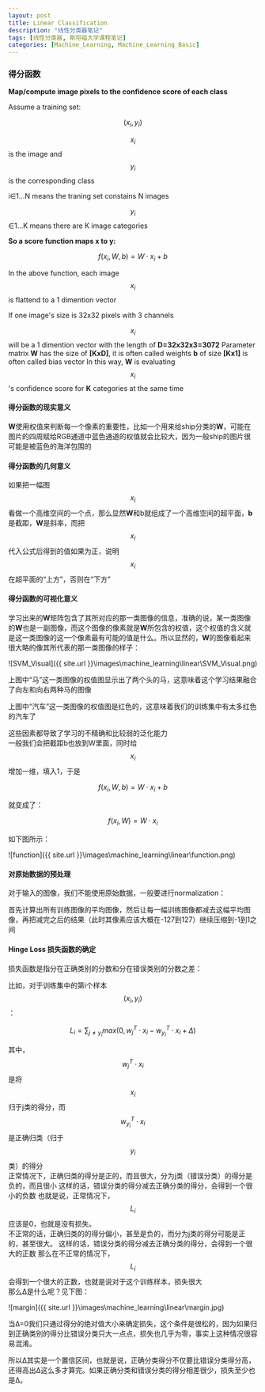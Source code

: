 ```yaml
---
layout: post
title: Linear Classification
description: "线性分类器笔记"
tags: [线性分类器, 斯坦福大学课程笔记]
categories: [Machine_Learning, Machine_Learning_Basic]
---
```


### 得分函数

**Map/compute image pixels to the confidence score of each class**

Assume a training set:

$$(x_i,y_i)$$

$$x_i$$  is the image and $$y_i$$  is the corresponding class

i∈1…N means the traning set constains N images

$$y_i$$∈1…K means there are K image categories

**So a score function maps x to y:**

$$f(x_i,W,b)=W\cdot x_i+b$$

In the above function, each image $$x_i$$  is flattend to a 1 dimention vector

If one image's size is 32x32 pixels with 3 channels

$$x_i$$  will be a 1 dimention vector with the length of **D=32x32x3=3072**
Parameter matrix **W** has the size of **[KxD]**, it is often called weights
**b** of  size **[Kx1]** is often called bias vector
In this way, **W** is evaluating $$x_i$$'s confidence score for **K** categories at the same time
<!-- more -->
#### 得分函数的现实意义

**W**使用权值来判断每一个像素的重要性，比如一个用来给ship分类的**W**，可能在图片的四周赋给RGB通道中蓝色通道的权值就会比较大，因为一般ship的图片很可能是被蓝色的海洋包围的

#### 得分函数的几何意义

如果把一幅图$$x_i$$ 看做一个高维空间的一个点，那么显然**W**和b就组成了一个高维空间的超平面，**b**是截距，**W**是斜率，而把$$x_i$$ 代入公式后得到的值如果为正，说明$$x_i$$ 在超平面的“上方”，否则在“下方”

#### 得分函数的可视化意义

学习出来的**W**矩阵包含了其所对应的那一类图像的信息，准确的说，某一类图像的**W**也是一副图像，而这个图像的像素就是**W**所包含的权值，这个权值的含义就是这一类图像的这一个像素最有可能的值是什么。所以显然的，**W**的图像看起来很大略的像其所代表的那一类图像的样子：

![SVM_Visual]({{ site.url }}\images\machine_learning\linear\SVM_Visual.png)

上图中“马”这一类图像的权值图显示出了两个头的马，这意味着这个学习结果融合了向左和向右两种马的图像

上图中“汽车”这一类图像的权值图是红色的，这意味着我们的训练集中有太多红色的汽车了

这些因素都导致了学习的不精确和比较弱的泛化能力
​	
一般我们会把截距b也放到W里面，同时给$$x_i$$ 增加一维，填入1，于是

$$f(x_i,W,b)=W\cdot x_i+b$$

就变成了：

$$f(x_i,W)=W\cdot x_i$$

如下图所示：

![function]({{ site.url }}\images\machine_learning\linear\function.png)

#### 对原始数据的预处理

对于输入的图像，我们不能使用原始数据，一般要进行normalization：

首先计算出所有训练图像的平均图像，然后让每一幅训练图像都减去这幅平均图像，再把减完之后的结果（此时其像素应该大概在-127到127）继续压缩到-1到1之间


#### Hinge Loss 损失函数的确定

损失函数是指分在正确类别的分数和分在错误类别的分数之差：

比如，对于训练集中的第i个样本$$(x_i,y_i)$$：

$$L_i= \sum_{j≠y_i}max(0,w_j^T\cdot x_i−w_{y_i}^T\cdot x_i+Δ)$$

其中，$$w_j^T\cdot x_i$$是将$$x_i$$归于j类的得分，而$$w_{y_i}^T\cdot x_i$$ 是正确归类（归于$$y_i$$类）的得分
​	
正常情况下，正确归类的得分是正的，而且很大，分为j类（错误分类）的得分是负的，而且很小
这样的话，错误分类的得分减去正确分类的得分，会得到一个很小的负数
也就是说，正常情况下，$$L_i$$ 应该是0，也就是没有损失。
​	
不正常的话，正确归类的的得分偏小，甚至是负的，而分为j类的得分可能是正的，甚至很大。
这样的话，错误分类的得分减去正确分类的得分，会得到一个很大的正数
那么在不正常的情况下，$$L_i$$会得到一个很大的正数，也就是说对于这个训练样本，损失很大
​	
那么Δ是什么呢？见下图：

 ![margin]({{ site.url }}\images\machine_learning\linear\margin.jpg)

当Δ=0我们只通过得分的绝对值大小来确定损失，这个条件是很松的，因为如果归到正确类别的得分比错误分类只大一点点，损失也几乎为零，事实上这种情况很容易混淆。

所以Δ其实是一个置信区间，也就是说，正确分类得分不仅要比错误分类得分高，还得高出Δ这么多才算完。如果正确分类和错误分类的得分相差很少，损失至少也是Δ。